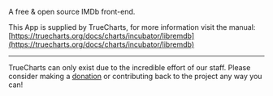 A free & open source IMDb front-end.

This App is supplied by TrueCharts, for more information visit the manual: [https://truecharts.org/docs/charts/incubator/libremdb](https://truecharts.org/docs/charts/incubator/libremdb)

---

TrueCharts can only exist due to the incredible effort of our staff.
Please consider making a [donation](https://truecharts.org/docs/about/sponsor) or contributing back to the project any way you can!
